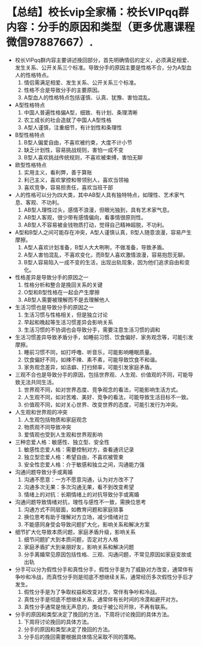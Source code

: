 # 【总结】校长vip全家桶：校长VIPqq群内容：分手的原因和类型（更多优惠课程微信97887667）.

-   校长VIPqq群内容主要讲述挽回部分，首先明确情侣的定义，必须满足相爱、发生关系、公开关系三个标准。导致分手的原因主要是性格不合，分为A型血人的性格特点。
    1.  情侣需满足相爱、发生关系、公开关系三个标准。
    2.  性格不合是导致分手的主要原因。
    3.  A型血人的性格特点包括谨慎、认真、犹豫、害怕混乱。
-   A型性格特点
    1.  中国人普遍性格偏A型，细致、有计划、条理清晰
    2.  农工成长的社会造就了中国人A型性格
    3.  A型人谨慎，注重细节，有计划性和条理性
-   B型性格特点
    1.  B型人偏爱自由，不喜欢被约束，大度不计小节
    2.  缺乏计划性，容易挑战规则，害怕一成不变
    3.  B型人喜欢挑战传统规则，不喜欢被束缚，害怕无聊
-   欧型性格特点
    1.  实用主义，看利弊，善于算账
    2.  利己主义，喜欢掌控和带领别人，喜欢当领袖
    3.  喜欢竞争，容易担责任，喜欢当班干部
-   人的性格可以分为四大类，其中AB型人具有独特特点，如理性、艺术家气息、客观、不功利。
    1.  AB型人理性过头，感情不浪漫，但眼光独到，具有艺术家气息。
    2.  AB型人客观，很少带有感情偏向，看事情很原则性。
    3.  AB型人不容易被金钱物质打动，觉得自己精神超脱，不功利。
-   A型和B型人之间可能存在冲突，A型人谨慎认真，B型人随意浪漫，容易产生摩擦。
    1.  A型人喜欢计划准备，B型人大大咧咧，不做准备，导致矛盾。
    2.  A型人害怕混乱，不喜欢变化，而B型人喜欢激情浪漫，容易抱怨无聊。
    3.  B型人容易陷入一成不变的生活，出现出轨现象，因为他们追求自由和变化。
-   性格差异是导致分手的原因之一
    1.  性格分析和整合是挽回关系的关键
    2.  O型和B型性格在一起会产生摩擦
    3.  AB型人需要被理解而不是去理解他人
-   生活习惯也是导致分手的原因之一
    1.  生活习惯与性格相关，但是独立讨论
    2.  早起和晚起等生活习惯差异会影响关系
    3.  生活习惯的不协调也会导致分手，需要注意生活习惯的调和
-   生活习惯差异导致矛盾分手，如睡前习惯、饮食偏好、家务观念等，可能引发摩擦。
    1.  睡前习惯不同，如打呼噜、听音乐，可能影响睡眠质量。
    2.  饮食偏好不同，如辣不辣、素不素，可能导致饮食不和谐。
    3.  家务观念差异，如洁癖、打扫频率，可能引发家庭矛盾。
-   三观不合也是导致分手的原因，包括世界观、人生观、价值观的不同，可能导致无法共同生活。
    1.  世界观不同，如对世界态度、竞争观念的看法，可能影响生活方式。
    2.  人生观不同，如对苦难、美好、竞争的看法，可能导致生活目标不一致。
    3.  价值观不同，如对关心世界、改变世界的态度，可能引发行为冲突。
-   人生观和世界观的冲突
    1.  人生观包括物质和家庭观念
    2.  物质观不同导致冲突
    3.  爱情观也受到人生观和世界观影响
-   三种恋爱人格：敏感性、独立型、安全性
    1.  敏感性恋爱人格：需要控制对方，查看通讯记录
    2.  独立型恋爱人格：希望自由，不喜欢被管束
    3.  安全性恋爱人格：介于敏感和独立之间，沟通能力强
-   沟通问题导致分手或离婚
    1.  沟通不愿意：一方不愿意沟通，认为对方改不了
    2.  沟通多次无果：多次沟通无果，看不到改变希望
    3.  情绪上的对抗：长期情绪上的对抗导致分手或离婚
-   沟通问题导致情绪对抗，理性与感性不一致，需换位思考
    1.  沟通方式不同层面，如教育问题和家庭琐事
    2.  换位思考有助于理解对方立场，减少情绪对立
    3.  不能感同身受会导致问题扩大化，影响关系和解决方案
-   细节扩大化导致本质问题，家庭矛盾升级，影响关系
    1.  细节问题扩大到本质问题，否定对方人格
    2.  家庭矛盾扩大到亲朋好友，影响关系和解决问题
    3.  分手离婚常见原因包括性格、三观、沟通问题，不常见原因如家庭变故或出轨
-   分手可以分为假性分手和真性分手，假性分手是为了威胁对方改变，通常伴有争吵和冷战，而真性分手则是彻底不想继续关系，通常经历多次假性分手后才发生。
    1.  假性分手是为了争取权益和改变对方，常伴有争吵和冷战。
    2.  真性分手是彻底不想继续关系，通常伴有长时间的冷漠和避开对方。
    3.  真性分手通常是悄无声息的，类似于被公司开除，不再有联系。
-   分手的原因和类型决定了挽回的方法，下周将讨论挽回的具体方法。
    1.  下周将讨论挽回的具体方法。
    2.  分手的原因和类型决定了挽回的方法。
    3.  分手后的挽回需要根据具体情况采取不同的策略。